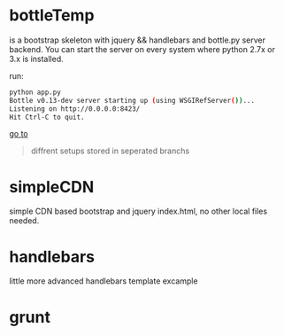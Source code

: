 # bottleTemp

is a bootstrap skeleton with jquery && handlebars and bottle.py server backend.
You can start the server on every system where python 2.7x or 3.x is installed.

run:
```bash
python app.py
Bottle v0.13-dev server starting up (using WSGIRefServer())...
Listening on http://0.0.0.0:8423/
Hit Ctrl-C to quit.
```

[go to](http://localhost:8423)

> diffrent setups stored in seperated branchs

# simpleCDN
simple CDN based bootstrap and jquery index.html, no other local files needed.

# handlebars
little more advanced handlebars template excample

# grunt


